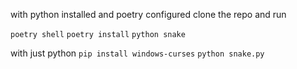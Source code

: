 with python installed and poetry configured
clone the repo and run 

`poetry shell`
`poetry install`
`python snake`

with just python
`pip install windows-curses`
`python snake.py`